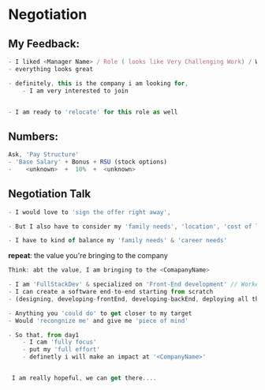 # Negotiation

## My Feedback:

```javascript
- I liked <Manager Name> / Role ( looks like Very Challenging Work) / Work Place
- everything looks great

- definitely, this is the company i am looking for, 
    - I am very interested to join


- I am ready to 'relocate' for this role as well
```

## Numbers:

```javascript
Ask, 'Pay Structure'
- 'Base Salary' + Bonus + RSU (stock options)
-    <unknown>  +  10%  +  <unknown>
```

## Negotiation Talk

```javascript
- I would love to 'sign the offer right away',

- But I also have to consider my 'family needs', 'location', 'cost of living'

- I have to kind of balance my 'family needs' & 'career needs'
```

**repeat**: the value you're bringing to the company

```javascript
Think: abt the value, I am bringing to the <ComapanyName>

- I am 'FullStackDev' & specialized on 'Front-End development' // Worked on Cloud 
- I can create a software end-to-end starting from scratch 
- (designing, developing-frontEnd, developing-backEnd, deploying all the way to cloud)
```

```javascript
- Anything you 'could do' to get closer to my target
- Would 'recongnize me' and give me 'piece of mind'

- So that, from day1
    - I cam 'fully focus'
    - put my 'full effort'
    - definetly i will make an impact at '<CompanyName>'


 I am really hopeful, we can get there....
```

